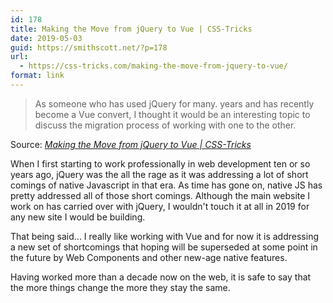 ```yaml
---
id: 178
title: Making the Move from jQuery to Vue | CSS-Tricks
date: 2019-05-03
guid: https://smithscott.net/?p=178
url:
  - https://css-tricks.com/making-the-move-from-jquery-to-vue/
format: link
---
```

<blockquote>As someone who has used jQuery for many. years and has recently become a Vue convert, I thought it would be an interesting topic to discuss the migration process of working with one to the other.</blockquote>
Source: <em><a href="https://css-tricks.com/making-the-move-from-jquery-to-vue/">Making the Move from jQuery to Vue | CSS-Tricks</a></em>

When I first starting to work professionally in web development ten or so years ago, jQuery was the all the rage as it was addressing a lot of short comings of native Javascript in that era. As time has gone on, native JS has pretty addressed all of those short comings. Although the main website I work on has carried over with jQuery, I wouldn't touch it at all in 2019 for any new site I would be building.

That being said... I really like working with Vue and for now it is addressing a new set of shortcomings that hoping will be superseded at some point in the future by Web Components and other new-age native features.

Having worked more than a decade now on the web, it is safe to say that the more things change the more they stay the same.